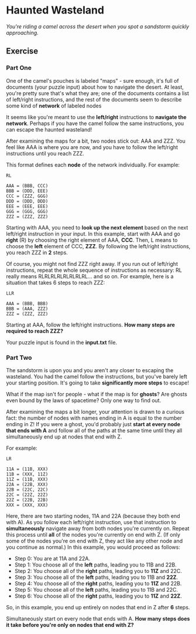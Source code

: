 # Haunted Wasteland

_You're riding a camel across the desert when you spot a sandstorm quickly approaching._

## Exercise

### Part One

One of the camel's pouches is labeled "maps" - sure enough, it's full of documents (your puzzle input) about how to navigate the desert. At least, you're pretty sure that's what they are; one of the documents contains a list of left/right instructions, and the rest of the documents seem to describe some kind of **network** of labeled nodes

It seems like you're meant to use the **left/right** instructions to **navigate the network**. Perhaps if you have the camel follow the same instructions, you can escape the haunted wasteland!

After examining the maps for a bit, two nodes stick out: AAA and ZZZ. You feel like AAA is where you are now, and you have to follow the left/right instructions until you reach ZZZ.

This format defines each **node** of the network individually. For example:

```
RL

AAA = (BBB, CCC)
BBB = (DDD, EEE)
CCC = (ZZZ, GGG)
DDD = (DDD, DDD)
EEE = (EEE, EEE)
GGG = (GGG, GGG)
ZZZ = (ZZZ, ZZZ)
 ```

Starting with AAA, you need to **look up the next element** based on the next left/right instruction in your input. In this example, start with AAA and go **right** (R) by choosing the right element of AAA, **CCC**. Then, L means to choose the **left** element of CCC, **ZZZ**. By following the left/right instructions, you reach ZZZ in **2** steps.

Of course, you might not find ZZZ right away. If you run out of left/right instructions, repeat the whole sequence of instructions as necessary: RL really means RLRLRLRLRLRLRLRL... and so on. For example, here is a situation that takes 6 steps to reach ZZZ:

```
LLR

AAA = (BBB, BBB)
BBB = (AAA, ZZZ)
ZZZ = (ZZZ, ZZZ)
```
Starting at AAA, follow the left/right instructions. **How many steps are required to reach ZZZ?**

Your puzzle input is found in the **input.txt** file.

### Part Two

The sandstorm is upon you and you aren't any closer to escaping the wasteland. You had the camel follow the instructions, but you've barely left your starting position. It's going to take **significantly more steps** to escape!

What if the map isn't for people - what if the map is for **ghosts**? Are ghosts even bound by the laws of spacetime? Only one way to find out.

After examining the maps a bit longer, your attention is drawn to a curious fact: the number of nodes with names ending in A is equal to the number ending in Z! If you were a ghost, you'd probably just **start at every node that ends with A** and follow all of the paths at the same time until they all simultaneously end up at nodes that end with Z.

For example:
```
LR

11A = (11B, XXX)
11B = (XXX, 11Z)
11Z = (11B, XXX)
22A = (22B, XXX)
22B = (22C, 22C)
22C = (22Z, 22Z)
22Z = (22B, 22B)
XXX = (XXX, XXX)
```
Here, there are two starting nodes, 11A and 22A (because they both end with A). As you follow each left/right instruction, use that instruction to **simultaneously** navigate away from both nodes you're currently on. Repeat this process until **all** of the nodes you're currently on end with Z. (If only some of the nodes you're on end with Z, they act like any other node and you continue as normal.) In this example, you would proceed as follows:

- Step 0: You are at 11A and 22A.
- Step 1: You choose all of the **left** paths, leading you to 11B and 22B.
- Step 2: You choose all of the **right** paths, leading you to **11Z** and 22C.
- Step 3: You choose all of the **left** paths, leading you to 11B and **22Z**.
- Step 4: You choose all of the **right** paths, leading you to **11Z** and 22B.
- Step 5: You choose all of the **left** paths, leading you to 11B and 22C.
- Step 6: You choose all of the **right** paths, leading you to **11Z** and **22Z**.

So, in this example, you end up entirely on nodes that end in Z after **6** steps.

Simultaneously start on every node that ends with A. **How many steps does it take before you're only on nodes that end with Z?**

